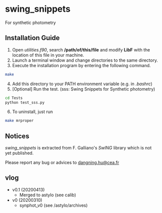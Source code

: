 # swing_snippets
For synthetic photometry

Installation Guide
-------------------

1. Open _utilities.f90_, search __/path/of/this/file__ and modify __LibF__ with the location of this file in your machine.
2. Launch a terminal window and change directories to the same directory.
3. Execute the installation program by entering the following command.
```bash
make
```
4. Add this directory to your PATH environment variable (e.g. in _.bashrc_)
5. [Optional] Run the test. (sss: Swing Snippets for Synthetic photometry)
```bash
cd Tests
python test_sss.py
```
6. To uninstall, just run 
```bash
make mrproper
```

Notices
--------

_swing_snippets_ is extracted from F. Galliano's _SwING_ library which is not yet published. 

Please report any bug or advices to dangning.hu@cea.fr

vlog
-----
- v0.1 (20200413)
  - Merged to astylo (see calib)
- v0 (20200310)
  - synphot_v0 (see /astylo/archives)